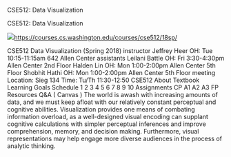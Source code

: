 CSE512: Data Visualization

CSE512: Data Visualization

![](../_resources/b62306638b454d2fa0d8cadfcc960957.png)https://courses.cs.washington.edu/courses/cse512/18sp/

CSE512 Data Visualization (Spring 2018) instructor Jeffrey Heer OH: Tue 10:15-11:15am 642 Allen Center assistants Leilani Battle OH: Fri 3:30-4:30pm Allen Center 2nd Floor Halden Lin OH: Mon 1:00-2:00pm Allen Center 5th Floor Shobhit Hathi OH: Mon 1:00-2:00pm Allen Center 5th Floor meeting Location: Sieg 134 Time: Tu/Th 11:30-12:50 CSE512 About Textbook Learning Goals Schedule 1 2 3 4 5 6 7 8 9 10 Assignments CP A1 A2 A3 FP Resources Q&A ( Canvas ) The world is awash with increasing amounts of data, and we must keep afloat with our relatively constant perceptual and cognitive abilities. Visualization provides one means of combating information overload, as a well-designed visual encoding can supplant cognitive calculations with simpler perceptual inferences and improve comprehension, memory, and decision making. Furthermore, visual representations may help engage more diverse audiences in the process of analytic thinking.